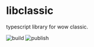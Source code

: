 # libclassic

typescript library for wow classic.

![build](https://github.com/ultrabis/libclassic/workflows/build/badge.svg) ![publish](https://github.com/ultrabis/libclassic/workflows/publish/badge.svg)